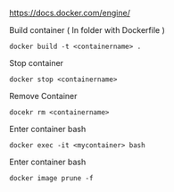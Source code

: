 https://docs.docker.com/engine/

Build container ( In folder with Dockerfile )

``
docker build -t <containername> .
``

Stop container

``
docker stop <containername>
``

Remove Container

``
docekr rm <containername>
``

Enter container bash

``
docker exec -it <mycontainer> bash
``

Enter container bash

``
docker image prune -f
``
 
  
